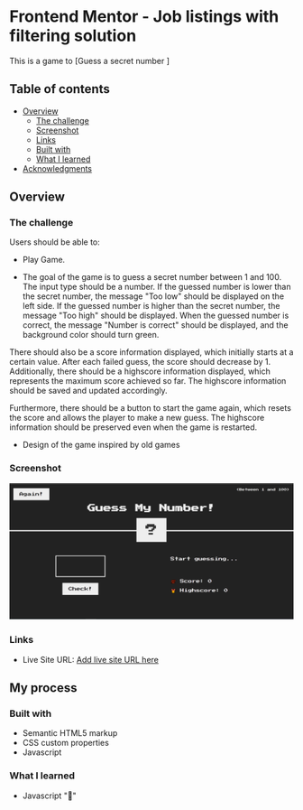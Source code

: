# Frontend Mentor - Job listings with filtering solution

This is a game to [Guess a secret number ]

## Table of contents

- [Overview](#overview)
  - [The challenge](#the-challenge)
  - [Screenshot](#screenshot)
  - [Links](#links)
  - [Built with](#built-with)
  - [What I learned](#what-i-learned)
- [Acknowledgments](#acknowledgments)

## Overview

### The challenge

Users should be able to:

- Play Game.

- The goal of the game is to guess a secret number between 1 and 100. The input type should be a number. If the guessed number is lower than the secret number, the message "Too low" should be displayed on the left side. If the guessed number is higher than the secret number, the message "Too high" should be displayed. When the guessed number is correct, the message "Number is correct" should be displayed, and the background color should turn green.

There should also be a score information displayed, which initially starts at a certain value. After each failed guess, the score should decrease by 1. Additionally, there should be a highscore information displayed, which represents the maximum score achieved so far. The highscore information should be saved and updated accordingly.

Furthermore, there should be a button to start the game again, which resets the score and allows the player to make a new guess. The highscore information should be preserved even when the game is restarted.

- Design of the game inspired by old games

### Screenshot

![](./screenshot.png)

### Links

- Live Site URL: [Add live site URL here](https://shorenatsiklauri.github.io/guess-number-assignment/)

## My process

### Built with

- Semantic HTML5 markup
- CSS custom properties
- Javascript

### What I learned

- Javascript "🎉"
